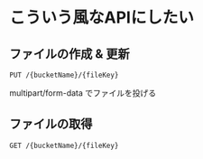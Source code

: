 # こういう風なAPIにしたい

## ファイルの作成 & 更新

`PUT /{bucketName}/{fileKey}`

multipart/form-data でファイルを投げる

## ファイルの取得

`GET /{bucketName}/{fileKey}`
